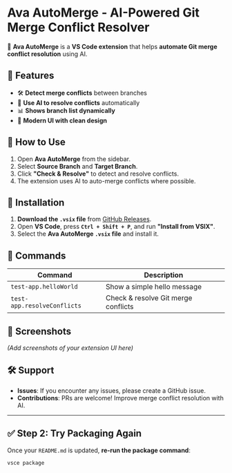 # Ava AutoMerge - AI-Powered Git Merge Conflict Resolver

🚀 **Ava AutoMerge** is a **VS Code extension** that helps **automate Git merge conflict resolution** using AI.

## 🌟 Features
- 🛠 **Detect merge conflicts** between branches
- 🤖 **Use AI to resolve conflicts** automatically
- 📊 **Shows branch list dynamically**
- 🎨 **Modern UI with clean design**

## 📝 How to Use
1. Open **Ava AutoMerge** from the sidebar.
2. Select **Source Branch** and **Target Branch**.
3. Click **"Check & Resolve"** to detect and resolve conflicts.
4. The extension uses AI to auto-merge conflicts where possible.

## 🚀 Installation
1. **Download the `.vsix` file** from [GitHub Releases](#).
2. Open **VS Code**, press **`Ctrl + Shift + P`**, and run **"Install from VSIX"**.
3. Select the **Ava AutoMerge `.vsix` file** and install it.

## 🔧 Commands
| Command | Description |
|---------|------------|
| `test-app.helloWorld` | Show a simple hello message |
| `test-app.resolveConflicts` | Check & resolve Git merge conflicts |

## 📸 Screenshots
*(Add screenshots of your extension UI here)*

## 🛠 Support
- **Issues**: If you encounter any issues, please create a GitHub issue.
- **Contributions**: PRs are welcome! Improve merge conflict resolution with AI.

---

## **✅ Step 2: Try Packaging Again**
Once your `README.md` is updated, **re-run the package command**:
```sh
vsce package
